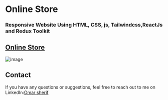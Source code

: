 # Online Store 
### Responsive Website Using HTML, CSS, js, Tailwindcss,ReactJs and Redux Toolkit

## [Online Store](https://weath-2.netlify.app)

![image](https://github.com/omargado6/online-store/assets/91194829/b304a729-5e34-4dfc-a15f-e8d71466c617)

## Contact
If you have any questions or suggestions, feel free to reach out to me on LinkedIn:[Omar sherif](https://www.linkedin.com/in/your-linkedin-profile/)
